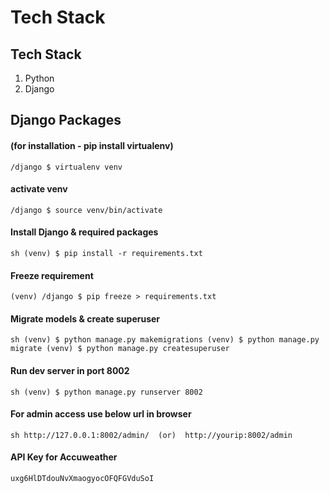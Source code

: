 # Tech Stack

## Tech Stack
1. Python 
2. Django 


## Django Packages
#### (for installation - pip install virtualenv)
`/django $ virtualenv venv`

#### activate venv
`/django $ source venv/bin/activate`


#### Install Django & required packages
`sh
(venv) $ pip install -r requirements.txt
`
#### Freeze requirement
`(venv) /django $ pip freeze > requirements.txt`

#### Migrate models & create superuser 
`sh
(venv) $ python manage.py makemigrations
(venv) $ python manage.py migrate
(venv) $ python manage.py createsuperuser
`

#### Run dev server in port 8002
`sh
(venv) $ python manage.py runserver 8002
`
#### For admin access use below url in browser
`sh
http://127.0.0.1:8002/admin/  (or)  http://yourip:8002/admin  
`

#### API Key for Accuweather

`uxg6HlDTdouNvXmaogyocOFQFGVduSoI`


